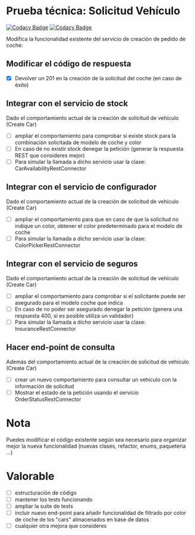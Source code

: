 # Prueba técnica: Solicitud Vehículo

[![Codacy Badge](https://app.codacy.com/project/badge/Coverage/4618d01af1e247eaa5e75b73b1dbdd51)](https://www.codacy.com/gh/MaQuiNa1995/EntrevistaTecnica_Vehiculos/dashboard?utm_source=github.com&utm_medium=referral&utm_content=MaQuiNa1995/EntrevistaTecnica_Vehiculos&utm_campaign=Badge_Coverage)
[![Codacy Badge](https://app.codacy.com/project/badge/Grade/4618d01af1e247eaa5e75b73b1dbdd51)](https://www.codacy.com/gh/MaQuiNa1995/EntrevistaTecnica_Vehiculos/dashboard?utm_source=github.com&amp;utm_medium=referral&amp;utm_content=MaQuiNa1995/EntrevistaTecnica_Vehiculos&amp;utm_campaign=Badge_Grade)

Modifica la funcionalidad existente del servicio de creación de pedido de coche:

## Modificar el código de respuesta
- [x] Devolver un 201 en la creación de la solicitud del coche (en caso de éxito)

## Integrar con el servicio de stock
Dado el comportamiento actual de la creación de solicitud de vehículo (Create Car)

- [ ] ampliar el comportamiento para comprobar si existe stock para la combinación solicitada de modelo de coche y color
- [ ] En caso de no existir stock denegar la petición (generar la respuesta REST que consideres mejor)
- [ ] Para simular la llamada a dicho servicio usar la clase: CarAvailabilityRestConnector

## Integrar con el servicio de configurador
Dado el comportamiento actual de la creación de solicitud de vehículo (Create Car)

- [ ] ampliar el comportamiento para que en caso de que la solicitud no indique un color, obtener el color predeterminado para el modelo de coche
- [ ] Para simular la llamada a dicho servicio usar la clase: ColorPickerRestConnector

## Integrar con el servicio de seguros
Dado el comportamiento actual de la creación de solicitud de vehículo (Create Car)

- [ ] ampliar el comportamiento para comprobar si el solicitante puede ser asegurado para el modelo coche que indica
- [ ] En caso de no poder ser asegurado denegar la petición (genera una respuesta 400, si es posible utiliza un validador)
- [ ] Para simular la llamada a dicho servicio usar la clase: InsuranceRestConnector

## Hacer end-point de consulta
Además del comportamiento actual de la creación de solicitud de vehículo (Create Car)

- [ ] crear un nuevo comportamiento para consultar un vehículo con la información de solicitud
- [ ] Mostrar el estado de la petición usando el servicio OrderStatusRestConnector

# Nota
Puedes modificar el código existente según sea necesario para organizar mejor la nueva funcionalidad (nuevas clases, refactor, enums, paqueteria ...)

# Valorable
- [ ] estructuración de código
- [ ] mantener los tests funcionando
- [ ] ampliar la suite de tests
- [ ] incluir nuevo end-point para añadir funcionalidad de filtrado por color de coche de los "cars" almacenados en base de datos
- [ ] cualquier otra mejora que consideres
